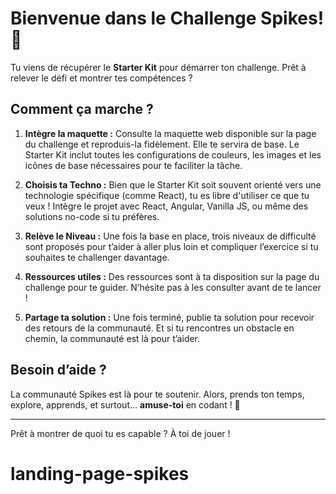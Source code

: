 # Bienvenue dans le Challenge Spikes! 🚀

Tu viens de récupérer le **Starter Kit** pour démarrer ton challenge. Prêt à relever le défi et montrer tes compétences ?

## Comment ça marche ?

1. **Intègre la maquette :** Consulte la maquette web disponible sur la page du challenge et reproduis-la fidèlement. Elle te servira de base. Le Starter Kit inclut toutes les configurations de couleurs, les images et les icônes de base nécessaires pour te faciliter la tâche.

2. **Choisis ta Techno :** Bien que le Starter Kit soit souvent orienté vers une technologie spécifique (comme React), tu es libre d'utiliser ce que tu veux ! Intègre le projet avec React, Angular, Vanilla JS, ou même des solutions no-code si tu préfères.

3. **Relève le Niveau :** Une fois la base en place, trois niveaux de difficulté sont proposés pour t’aider à aller plus loin et compliquer l’exercice si tu souhaites te challenger davantage.

4. **Ressources utiles :** Des ressources sont à ta disposition sur la page du challenge pour te guider. N’hésite pas à les consulter avant de te lancer !

5. **Partage ta solution :** Une fois terminé, publie ta solution pour recevoir des retours de la communauté. Et si tu rencontres un obstacle en chemin, la communauté est là pour t’aider.

## Besoin d’aide ?

La communauté Spikes est là pour te soutenir. Alors, prends ton temps, explore, apprends, et surtout... **amuse-toi** en codant ! 🚀

---

Prêt à montrer de quoi tu es capable ? À toi de jouer !
# landing-page-spikes

